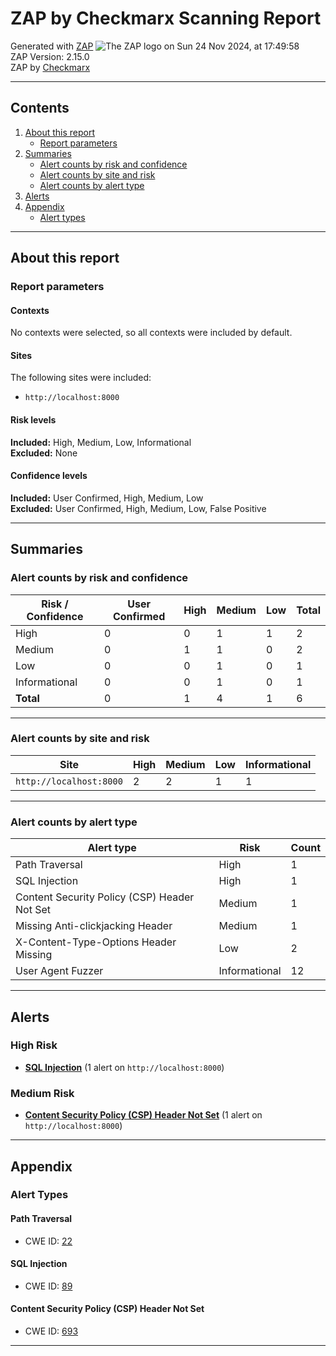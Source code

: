 # ZAP by Checkmarx Scanning Report

Generated with [ZAP](https://zaproxy.org) ![The ZAP logo](Registration_page_first_test/zap32x32.png) on Sun 24 Nov 2024, at 17:49:58  
ZAP Version: 2.15.0  
ZAP by [Checkmarx](https://checkmarx.com/)

---

## Contents

1. [About this report](#about-this-report)
   - [Report parameters](#report-parameters)
2. [Summaries](#summaries)
   - [Alert counts by risk and confidence](#risk-confidence-counts)
   - [Alert counts by site and risk](#site-risk-counts)
   - [Alert counts by alert type](#alert-type-counts)
3. [Alerts](#alerts)
4. [Appendix](#appendix)
   - [Alert types](#alert-types)

---

## About this report

### Report parameters

#### Contexts

No contexts were selected, so all contexts were included by default.

#### Sites

The following sites were included:

- `http://localhost:8000`

#### Risk levels

**Included:** High, Medium, Low, Informational  
**Excluded:** None

#### Confidence levels

**Included:** User Confirmed, High, Medium, Low  
**Excluded:** User Confirmed, High, Medium, Low, False Positive

---

## Summaries

### Alert counts by risk and confidence

| Risk / Confidence | User Confirmed | High | Medium | Low | Total |
| ----------------- | -------------- | ---- | ------ | --- | ----- |
| High              | 0              | 0    | 1      | 1   | 2     |
| Medium            | 0              | 1    | 1      | 0   | 2     |
| Low               | 0              | 0    | 1      | 0   | 1     |
| Informational     | 0              | 0    | 1      | 0   | 1     |
| **Total**         | 0              | 1    | 4      | 1   | 6     |

---

### Alert counts by site and risk

| Site                    | High | Medium | Low | Informational |
| ----------------------- | ---- | ------ | --- | ------------- |
| `http://localhost:8000` | 2    | 2      | 1   | 1             |

---

### Alert counts by alert type

| Alert type                                   | Risk          | Count |
| -------------------------------------------- | ------------- | ----- |
| Path Traversal                               | High          | 1     |
| SQL Injection                                | High          | 1     |
| Content Security Policy (CSP) Header Not Set | Medium        | 1     |
| Missing Anti-clickjacking Header             | Medium        | 1     |
| X-Content-Type-Options Header Missing        | Low           | 2     |
| User Agent Fuzzer                            | Informational | 12    |

---

## Alerts

### High Risk

- **[SQL Injection](#alert-type-1)** (1 alert on `http://localhost:8000`)

### Medium Risk

- **[Content Security Policy (CSP) Header Not Set](#alert-type-2)** (1 alert on `http://localhost:8000`)

---

## Appendix

### Alert Types

#### Path Traversal

- CWE ID: [22](https://cwe.mitre.org/data/definitions/22.html)

#### SQL Injection

- CWE ID: [89](https://cwe.mitre.org/data/definitions/89.html)

#### Content Security Policy (CSP) Header Not Set

- CWE ID: [693](https://cwe.mitre.org/data/definitions/693.html)

---
